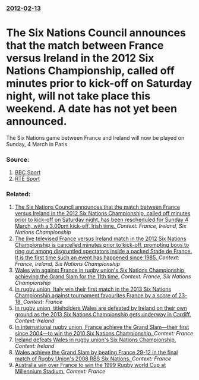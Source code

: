 ### [2012-02-13](/news/2012/02/13/index.md)

# The Six Nations Council announces that the match between France versus Ireland in the 2012 Six Nations Championship, called off minutes prior to kick-off on Saturday night, will not take place this weekend. A date has not yet been announced. 

The Six Nations game between France and Ireland will now be played on Sunday, 4 March in Paris


### Source:

1. [BBC Sport](http://www.bbc.co.uk/sport/0/rugby-union/17010572)
2. [RTÉ Sport](http://www.rte.ie/sport/rugby/sixnations/2012/0213/france_ireland_sixnations.html)

### Related:

1. [The Six Nations Council announces that the match between France versus Ireland in the 2012 Six Nations Championship, called off minutes prior to kick-off on Saturday night, has been rescheduled for Sunday 4 March, with a 3.00pm kick-off, Irish time. ](/news/2012/02/14/the-six-nations-council-announces-that-the-match-between-france-versus-ireland-in-the-2012-six-nations-championship-called-off-minutes-prio.md) _Context: France, Ireland, Six Nations Championship_
2. [The live televised France versus Ireland match in the 2012 Six Nations Championship is cancelled minutes prior to kick-off, prompting boos to ring out among disgruntled spectators inside a packed Stade de France. It is the first time such an event has happened since 1985. ](/news/2012/02/11/the-live-televised-france-versus-ireland-match-in-the-2012-six-nations-championship-is-cancelled-minutes-prior-to-kick-off-prompting-boos-t.md) _Context: France, Ireland, Six Nations Championship_
3. [Wales win against France in rugby union's Six Nations Championship, achieving the Grand Slam for the 11th time.](/news/2012/03/17/wales-win-against-france-in-rugby-union-s-six-nations-championship-achieving-the-grand-slam-for-the-11th-time.md) _Context: France, Six Nations Championship_
4. [In rugby union, Italy win their first match in the 2013 Six Nations Championship against tournament favourites France by a score of 23-18. ](/news/2013/02/3/in-rugby-union-italy-win-their-first-match-in-the-2013-six-nations-championship-against-tournament-favourites-france-by-a-score-of-23a18.md) _Context: France_
5. [In rugby union, titleholders Wales are defeated by Ireland on their own ground as the 2013 Six Nations Championship gets underway in Cardiff. ](/news/2013/02/2/in-rugby-union-titleholders-wales-are-defeated-by-ireland-on-their-own-ground-as-the-2013-six-nations-championship-gets-underway-in-cardiff.md) _Context: Ireland_
6. [In international rugby union, France achieve the Grand Slam&mdash;their first since 2004&mdash;to win the 2010 Six Nations Championship. ](/news/2010/03/20/in-international-rugby-union-france-achieve-the-grand-slam-mdash-their-first-since-2004-mdash-to-win-the-2010-six-nations-championship.md) _Context: France_
7. [ Ireland defeats Wales in rugby union's Six Nations Championship. ](/news/2009/03/21/ireland-defeats-wales-in-rugby-union-s-six-nations-championship.md) _Context: Ireland_
8. [ Wales achieve the Grand Slam by beating France 29-12 in the final match of Rugby Union's 2008 RBS Six Nations. ](/news/2008/03/15/wales-achieve-the-grand-slam-by-beating-france-29-12-in-the-final-match-of-rugby-union-s-2008-rbs-six-nations.md) _Context: France_
9. [ Australia win over France to win the 1999 Rugby world Cup at Millennium Stadium.](/news/1999/11/6/australia-win-over-france-to-win-the-1999-rugby-world-cup-at-millennium-stadium.md) _Context: France_
